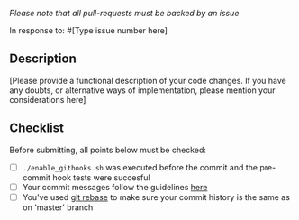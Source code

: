 _Please note that all pull-requests must be backed by an issue_

In response to: #[Type issue number here]

## Description
[Please provide a functional description of your code changes. If you have any
doubts, or alternative ways of implementation, please mention your
considerations here]

## Checklist
Before submitting, all points below must be checked:
- [ ] `./enable_githooks.sh` was executed before the commit and the pre-commit
      hook tests were succesful
- [ ] Your commit messages follow the guidelines [here](https://google.github.io/eng-practices/review/developer/cl-descriptions.html)
- [ ] You've used [git rebase](https://git-scm.com/book/en/v2/Git-Branching-Rebasing) to
      make sure your commit history is the same as on 'master' branch